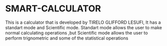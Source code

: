 # SMART-CALCULATOR
This is a calculator that is developed by TIRELO GLIFFORD LESUFI, It has a standart mode and Scientific mode. Standart mode allows the user to make normal calculating operations ,but Scientific mode allows the user to perform trignometric and some of the statistical operations
